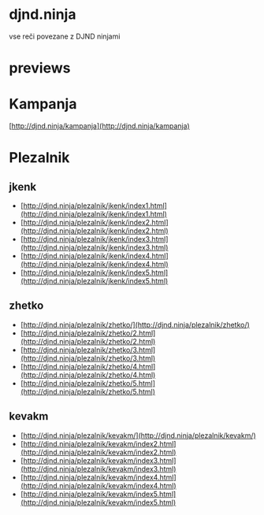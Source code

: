 djnd.ninja
==========

vse reči povezane z DJND ninjami

previews
=========

# Kampanja
[http://djnd.ninja/kampanja](http://djnd.ninja/kampanja)

# Plezalnik
## jkenk
* [http://djnd.ninja/plezalnik/jkenk/index1.html](http://djnd.ninja/plezalnik/jkenk/index1.html)
* [http://djnd.ninja/plezalnik/jkenk/index2.html](http://djnd.ninja/plezalnik/jkenk/index2.html)
* [http://djnd.ninja/plezalnik/jkenk/index3.html](http://djnd.ninja/plezalnik/jkenk/index3.html)
* [http://djnd.ninja/plezalnik/jkenk/index4.html](http://djnd.ninja/plezalnik/jkenk/index4.html)
* [http://djnd.ninja/plezalnik/jkenk/index5.html](http://djnd.ninja/plezalnik/jkenk/index5.html)

## zhetko
* [http://djnd.ninja/plezalnik/zhetko/](http://djnd.ninja/plezalnik/zhetko/)
* [http://djnd.ninja/plezalnik/zhetko/2.html](http://djnd.ninja/plezalnik/zhetko/2.html)
* [http://djnd.ninja/plezalnik/zhetko/3.html](http://djnd.ninja/plezalnik/zhetko/3.html)
* [http://djnd.ninja/plezalnik/zhetko/4.html](http://djnd.ninja/plezalnik/zhetko/4.html)
* [http://djnd.ninja/plezalnik/zhetko/5.html](http://djnd.ninja/plezalnik/zhetko/5.html)

## kevakm
* [http://djnd.ninja/plezalnik/kevakm/](http://djnd.ninja/plezalnik/kevakm/)
* [http://djnd.ninja/plezalnik/kevakm/index2.html](http://djnd.ninja/plezalnik/kevakm/index2.html)
* [http://djnd.ninja/plezalnik/kevakm/index3.html](http://djnd.ninja/plezalnik/kevakm/index3.html)
* [http://djnd.ninja/plezalnik/kevakm/index4.html](http://djnd.ninja/plezalnik/kevakm/index4.html)
* [http://djnd.ninja/plezalnik/kevakm/index5.html](http://djnd.ninja/plezalnik/kevakm/index5.html)
